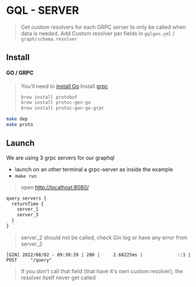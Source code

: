 # GQL - SERVER

> Get custom resolvers for each GRPC server to only be called when data is needed.
> Add Custom resolver per fields in `gqlgen.yml` / `graph/schema.resolver`

## Install

#### GO / GRPC

> You'll need to [install Go](https://golang.org/doc/install)
> Install [grpc](https://grpc.io/docs/protoc-installation/)
>
> ```sh
> brew install protobuf
> brew install protoc-gen-go
> brew install protoc-gen-go-grpc
> ```

```sh
make dep
make proto
```

## Launch

We are using 3 grpc servers for our graphql
- launch on an other terminal a grpc-server as inside the example
- `make run`


> open [http://localhost:8080/](http://localhost:8080/)

```js
query servers {
  returnTime {
    server_1
    server_3
  }
}
```

> server_2 should not be called, check Gin log or have any error from server_2

```log
[GIN] 2022/08/02 - 09:30:39 | 200 |     2.68225ms |             ::1 | POST     "/query"
```

> If you don't call that field (that have it's own custom resolver), 
> the resolver itself never get called